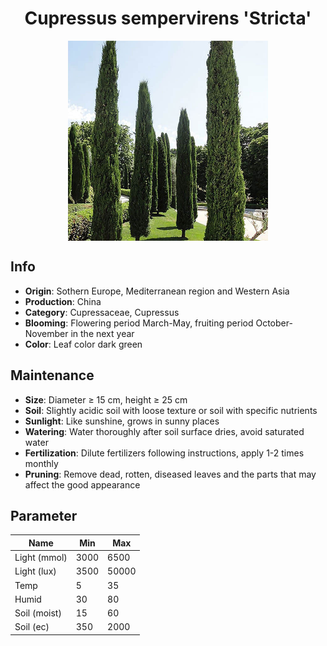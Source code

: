 <h1 align='center'>Cupressus sempervirens 'Stricta'</h1>
<p align="center">
    <img 
        align='center'
        width='320'
        src="../images/cupressus sempervirens stricta.png" 
        alt='Cupressus sempervirens 'Stricta'' />
</p>

## Info

 - **Origin**: Sothern Europe, Mediterranean region and Western Asia
 - **Production**: China
 - **Category**: Cupressaceae, Cupressus
 - **Blooming**: Flowering period March-May, fruiting period October-November in the next year
 - **Color**: Leaf color dark green

## Maintenance

 - **Size**: Diameter ≥ 15 cm, height ≥ 25 cm
 - **Soil**: Slightly acidic soil with loose texture or soil with specific nutrients
 - **Sunlight**: Like sunshine, grows in sunny places
 - **Watering**: Water thoroughly after soil surface dries, avoid saturated water
 - **Fertilization**: Dilute fertilizers following instructions, apply 1-2 times monthly
 - **Pruning**: Remove dead, rotten, diseased leaves and the parts that may affect the good appearance

## Parameter

| Name         | Min  | Max   |
|--------------|------|-------|
| Light (mmol) | 3000 | 6500  |
| Light (lux)  | 3500 | 50000 |
| Temp         | 5    | 35    |
| Humid        | 30   | 80    |
| Soil (moist) | 15   | 60    |
| Soil (ec)    | 350  | 2000  |